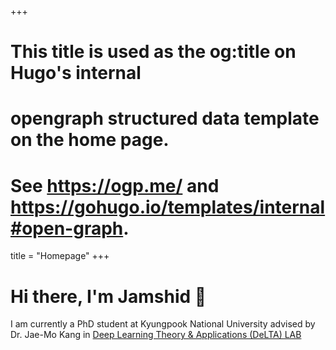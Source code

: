 +++
# This title is used as the og:title on Hugo's internal
# opengraph structured data template on the home page.
# See https://ogp.me/ and https://gohugo.io/templates/internal#open-graph.
title = "Homepage"
+++

# Hi there, I'm Jamshid 👋

I am currently a PhD student at Kyungpook National University advised by Dr. Jae-Mo Kang in [Deep Learning Theory & Applications (DeLTA) LAB](https://sites.google.com/view/jmkang/)